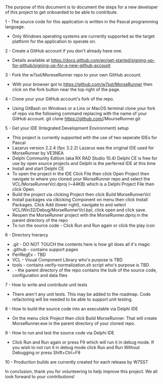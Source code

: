 The purpose of this document is to document the steps for a new developer of this project to get onboarded
to be able to contribute.

1 - The source code for this application is written in the Pascal programming language.
- Only Windows operating systems are currently supported as the target platform for the application to operate on.

2 - Create a GitHub account if you don't already have one.
- Details available at https://docs.github.com/en/get-started/signing-up-for-github/signing-up-for-a-new-github-account

3 - Fork the w7sst/MoreseRunner repo to your own GitHub account.
- With your browser got to https://github.com/w7sst/MorseRunner
then click on the fork button near the top right of the page.

4 - Clone your your GitHub account's fork of the repo.
- Using GitBash on Windows or a Linx or MacOS terminal clone your fork of repo via the following command
replacing <yourAccountName> with the name of your GitHub account.
git clone https://github.com/<yourAccountName>/MourseRunner.git

5 - Get your IDE (Integrated Development Environment) setup
- This project is currently supported with the use of two seperate IDEs for Pascal
- Lazarus version 2.2.4 (fpc 3.2.2)
Lazarus was the original IDE used for MorseRunner by VE3NEA
- Delphi Community Edition (aka RX RAD Studio 10.4)
Delphi CE is free for use by open source projects and Delphi is the perferred IDE at this time
- Install and start Delphi CE 
- To open the project in the IDE Click File then click Open Project
then navigate to where you cloned your MorseRunner repo and
select the VCL/MorseRunnerVcl.dproj (~44KB) which is a Delphi Project File then click Open.
- Build the project via clicking Project then click Build MorseRunnerVcl
- Install packages via clkicking Component on menu then click Install Packages. Click Add (lower right),
navigate to and select VCL/Win32/Debug/MorseRunnerVcl.bpl, click open and click save.
- Reopen the MorseRunner project with the MorseRunner.dproj in the parent directory of the repo
- To run the source code - Click Run and Run again or click the play icon

6 - Directory hierarcy
- .git - DO NOT TOUCH the contents here is how git does all it's magic
- .github - contains support pages
- PerlRegEx - TBD
- VCL - Visual Component Library who's purpose is TBD
- tools - contains verify-normalization.sh script who's purpose is TBD
- . - the parent directory of the repo contains the bulk of the source code, configuration and data files

7 - How to write and contribute unit tests
- There aren't any unit tests. This may be added to the roadmap. Code refactoring will be needed to be able to support unit testing.

8 - How to build the source code into an executable via Delphi IDE
- On the menu click Project then click Build MorseRunner. That will create MorseRunner.exe in the parent directory of your cloned repo.

9 - How to run and test the source code via Delphi IDE
- Click Run and Run again or press F9 which will run it in debug mode. 
If you wish to not run it in debug mode click Run and Run Without Debugging or press Shift+Ctrl+F9

10 - Production builds are currently created for each release by W7SST

In conclusion, thank you for volunteering to help improve this project. We all look forward to your contributions!

